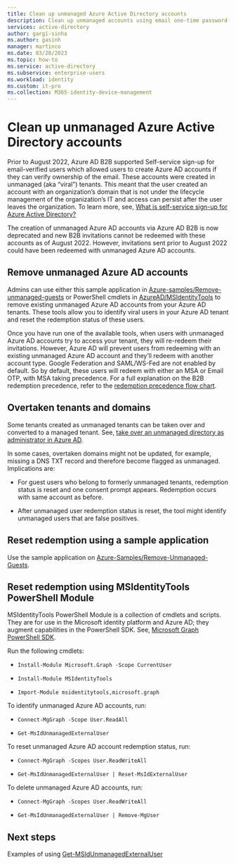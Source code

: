 ```yaml
---
title: Clean up unmanaged Azure Active Directory accounts
description: Clean up unmanaged accounts using email one-time password and PowerShell modules in Azure AD
services: active-directory 
author: gargi-sinha
ms.author: gasinh
manager: martinco
ms.date: 03/28/2023
ms.topic: how-to
ms.service: active-directory
ms.subservice: enterprise-users
ms.workload: identity
ms.custom: it-pro
ms.collection: M365-identity-device-management
---
```


# Clean up unmanaged Azure Active Directory accounts

Prior to August 2022, Azure AD B2B supported Self-service sign-up for email-verified users which allowed users to create Azure AD accounts if they can verify ownership of the email. These accounts were created in unmanaged (aka “viral”) tenants. This meant that the user created an account with an organization’s domain that is not under the lifecycle management of the organization’s IT and access can persist after the user leaves the organization. To learn more, see, [What is self-service sign-up for Azure Active Directory?](./directory-self-service-signup.md)

The creation of unmanaged Azure AD accounts via Azure AD B2B is now deprecated and new B2B invitations cannot be redeemed with these accounts as of August 2022. However, invitations sent prior to August 2022 could have been redeemed with unmanaged Azure AD accounts. 

## Remove unmanaged Azure AD accounts

Admins can use either this sample application in [Azure-samples/Remove-unmanaged-guests](https://github.com/Azure-Samples/Remove-Unmanaged-Guests) or PowerShell cmdlets in [AzureAD/MSIdentityTools](https://github.com/AzureAD/MSIdentityTools/wiki/) to remove existing unmanaged Azure AD accounts from your Azure AD tenants. These tools allow you to identify viral users in your Azure AD tenant and reset the redemption status of these users.  

Once you have run one of the available tools, when users with unmanaged Azure AD accounts try to access your tenant, they will re-redeem their invitations. However, Azure AD will prevent users from redeeming with an existing unmanaged Azure AD account and they’ll redeem with another account type. Google Federation and SAML/WS-Fed are not enabled by default. So by default, these users will redeem with either an MSA or Email OTP, with MSA taking precedence. For a full explanation on the B2B redemption precedence, refer to the [redemption precedence flow chart](../external-identities/redemption-experience.md#invitation-redemption-flow).

## Overtaken tenants and domains

Some tenants created as unmanaged tenants can be taken over and
converted to a managed tenant. See, [take over an unmanaged directory as
administrator in Azure AD](./domains-admin-takeover.md).

In some cases, overtaken domains might not be updated, for example, missing a DNS TXT record and therefore become flagged as unmanaged. Implications are:

- For guest users who belong to formerly unmanaged tenants, redemption status is reset and one consent prompt appears. Redemption occurs with same account as before.

- After unmanaged user redemption status is reset, the tool might identify unmanaged users that are false positives.

## Reset redemption using a sample application

Use the sample application on
    [Azure-Samples/Remove-Unmanaged-Guests](https://github.com/Azure-Samples/Remove-Unmanaged-Guests).

## Reset redemption using MSIdentityTools PowerShell Module

MSIdentityTools PowerShell Module is a collection of cmdlets and
scripts. They are for use in the Microsoft identity platform and Azure
AD; they augment capabilities in the PowerShell SDK. See, [Microsoft
Graph PowerShell
SDK](https://github.com/microsoftgraph/msgraph-sdk-powershell).

Run the following cmdlets:

- `Install-Module Microsoft.Graph -Scope CurrentUser`

- `Install-Module MSIdentityTools`

- `Import-Module msidentitytools,microsoft.graph`

To identify unmanaged Azure AD accounts, run:

- `Connect-MgGraph -Scope User.ReadAll`

- `Get-MsIdUnmanagedExternalUser`

To reset unmanaged Azure AD account redemption status, run:

- `Connect-MgGraph -Scopes User.ReadWriteAll`

- `Get-MsIdUnmanagedExternalUser | Reset-MsIdExternalUser`

To delete unmanaged Azure AD accounts, run:

- `Connect-MgGraph -Scopes User.ReadWriteAll`

- `Get-MsIdUnmanagedExternalUser | Remove-MgUser`

## Next steps

Examples of using
[Get-MSIdUnmanagedExternalUser](https://github.com/AzureAD/MSIdentityTools/wiki/Get-MsIdUnmanagedExternalUser)
